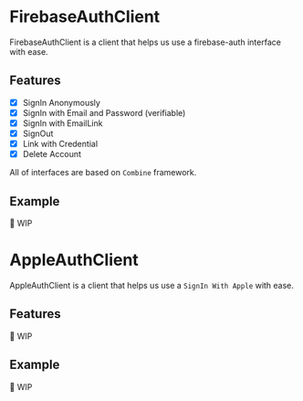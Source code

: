 # FirebaseAuthClient

FirebaseAuthClient is a client that helps us use a firebase-auth interface with ease.

## Features

- [x] SignIn Anonymously
- [x] SignIn with Email and Password (verifiable)
- [x] SignIn with EmailLink
- [x] SignOut
- [x] Link with Credential
- [x] Delete Account

All of interfaces are based on `Combine` framework.

## Example

:construction: WIP

# AppleAuthClient

AppleAuthClient is a client that helps us use a `SignIn With Apple` with ease.

## Features

:construction: WIP

## Example

:construction: WIP
